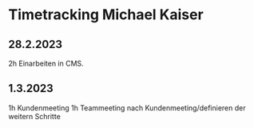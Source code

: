 # Timetracking Michael Kaiser
## 28.2.2023 
2h Einarbeiten in CMS. 

## 1.3.2023
1h Kundenmeeting
1h Teammeeting nach Kundenmeeting/definieren der weitern Schritte